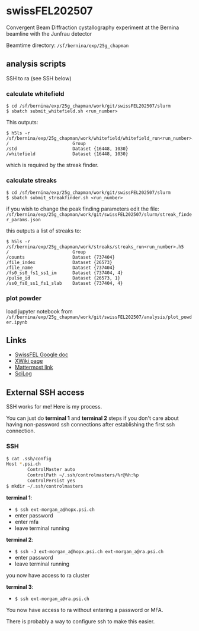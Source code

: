 # swissFEL202507
Convergent Beam Diffraction cystallography experiment at the Bernina beamline with the Junfrau detector

Beamtime directory: `/sf/bernina/exp/25g_chapman`

## analysis scripts

SSH to ra (see SSH below)

### calculate whitefield
```
$ cd /sf/bernina/exp/25g_chapman/work/git/swissFEL202507/slurm
$ sbatch submit_whitefield.sh <run_number>
```
This outputs:
```
$ h5ls -r /sf/bernina/exp/25g_chapman/work/whitefield/whitefield_run<run_number>.h5 
/                        Group
/std                     Dataset {16448, 1030}
/whitefield              Dataset {16448, 1030}
```
which is required by the streak finder.

### calculate streaks
```
$ cd /sf/bernina/exp/25g_chapman/work/git/swissFEL202507/slurm
$ sbatch submit_streakfinder.sh <run_number>
```
if you wish to change the peak finding parameters edit the file: 
	`/sf/bernina/exp/25g_chapman/work/git/swissFEL202507/slurm/streak_finder_params.json`

this outputs a list of streaks to:
```
$ h5ls -r /sf/bernina/exp/25g_chapman/work/streaks/streaks_run<run_number>.h5
/                        Group
/counts                  Dataset {737404}
/file_index              Dataset {26573}
/file_name               Dataset {737404}
/fs0_ss0_fs1_ss1_im      Dataset {737404, 4}
/pulse_id                Dataset {26573, 1}
/ss0_fs0_ss1_fs1_slab    Dataset {737404, 4}
```

### plot powder
load jupyter notebook from `/sf/bernina/exp/25g_chapman/work/git/swissFEL202507/analysis/plot_powder.ipynb`


## Links
- [SwissFEL Google doc](https://docs.google.com/document/d/1mA43zji2rCJHscgj-RfL8fwlKnjQ1flEnQeekHcOKoM/)
- [XWiki page](https://xwiki.desy.de/xwiki/bin/view/MLL/SwissFEL_July_2025)
- [Mattermost link](https://chat.desy.de/desy/channels/swissfel-202507)
- [SciLog](https://scilog.psi.ch/logbooks/677f5e86ff60c08c7abab0d2/dashboard)

## External SSH access
SSH works for me! Here is my process. 

You can just do **terminal 1** and **terminal 2** steps if you don't care about having non-password ssh connections after establishing the first ssh connection.

### SSH
```bash
$ cat .ssh/config
Host *.psi.ch
        ControlMaster auto
        ControlPath ~/.ssh/controlmasters/%r@%h:%p
        ControlPersist yes
$ mkdir ~/.ssh/controlmasters
```

**terminal 1**: 
 - `$ ssh ext-morgan_a@hopx.psi.ch` 
 - enter password
 - enter mfa
 - leave terminal running

**terminal 2**:
 - `$ ssh -J ext-morgan_a@hopx.psi.ch ext-morgan_a@ra.psi.ch`
 - enter password
 - leave terminal running

you now have access to ra cluster

**terminal 3**:
- `$ ssh ext-morgan_a@ra.psi.ch`

You now have access to ra without entering a password or MFA.

There is probably a way to configure ssh to make this easier.
